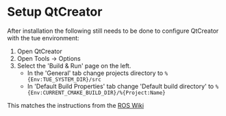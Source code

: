 # Setup QtCreator

After installation the following still needs to be done to configure QtCreator with the tue environment:

1. Open QtCreator
2. Open Tools -> Options
3. Select the 'Build & Run' page on the left.
    - In the 'General' tab change projects directory to `%{Env:TUE_SYSTEM_DIR}/src`
    - In 'Default Build Properties' tab change 'Default build directory' to `%{Env:CURRENT_CMAKE_BUILD_DIR}/%{Project:Name}`

This matches the instructions from the [ROS Wiki](http://wiki.ros.org/IDEs#QtCreator)
